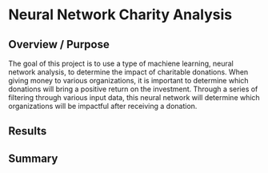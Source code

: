 # Neural Network Charity Analysis
## Overview / Purpose
The goal of this project is to use a type of machiene learning, neural network analysis, to determine the impact of charitable donations. When giving money to various organizations, it is important to determine which donations will bring a positive return on the investment. Through a series of filtering through various input data, this neural network will determine which organizations will be impactful after receiving a donation. 

## Results 


## Summary 
